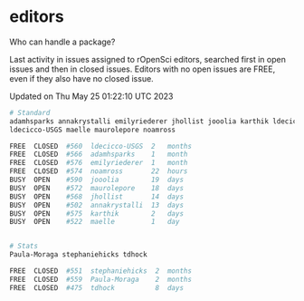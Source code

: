 # editors

Who can handle a package?

Last activity in issues assigned to rOpenSci editors, searched first in open
issues and then in closed issues. Editors with no open issues are FREE, even if
they also have no closed issue.


Updated on Thu May 25 01:22:10 UTC 2023

```bash
# Standard
adamhsparks annakrystalli emilyriederer jhollist jooolia karthik ldecicco
ldecicco-USGS maelle maurolepore noamross

FREE  CLOSED  #560  ldecicco-USGS  2   months
FREE  CLOSED  #566  adamhsparks    1   month
FREE  CLOSED  #576  emilyriederer  1   month
FREE  CLOSED  #574  noamross       22  hours
BUSY  OPEN    #590  jooolia        19  days
BUSY  OPEN    #572  maurolepore    18  days
BUSY  OPEN    #568  jhollist       14  days
BUSY  OPEN    #502  annakrystalli  13  days
BUSY  OPEN    #575  karthik        2   days
BUSY  OPEN    #522  maelle         1   day


# Stats
Paula-Moraga stephaniehicks tdhock

FREE  CLOSED  #551  stephaniehicks  2  months
FREE  CLOSED  #559  Paula-Moraga    2  months
FREE  CLOSED  #475  tdhock          8  days
```
